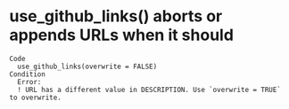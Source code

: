 # use_github_links() aborts or appends URLs when it should

    Code
      use_github_links(overwrite = FALSE)
    Condition
      Error:
      ! URL has a different value in DESCRIPTION. Use `overwrite = TRUE` to overwrite.

